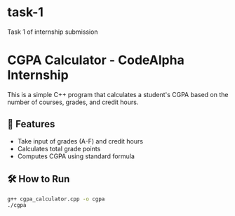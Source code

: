 # task-1
Task 1 of internship submission

# CGPA Calculator - CodeAlpha Internship

This is a simple C++ program that calculates a student's CGPA based on the number of courses, grades, and credit hours.

## 🧮 Features
- Take input of grades (A-F) and credit hours
- Calculates total grade points
- Computes CGPA using standard formula

## 🛠 How to Run
```bash
g++ cgpa_calculator.cpp -o cgpa
./cgpa

